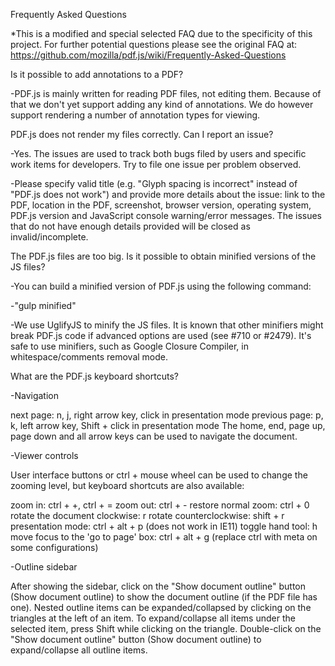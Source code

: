 Frequently Asked Questions

*This is a modified and special selected FAQ due to the specificity of this project. For further potential questions please see the original FAQ at: https://github.com/mozilla/pdf.js/wiki/Frequently-Asked-Questions


Is it possible to add annotations to a PDF?

-PDF.js is mainly written for reading PDF files, not editing them. Because of that we don't yet support adding any kind of annotations. We do however support rendering a number of annotation types for viewing.

PDF.js does not render my files correctly. Can I report an issue?

-Yes. The issues are used to track both bugs filed by users and specific work items for developers. Try to file one issue per problem observed.

-Please specify valid title (e.g. "Glyph spacing is incorrect" instead of "PDF.js does not work") and provide more details about the issue: link to the PDF, location in the PDF, screenshot, browser version, operating system, PDF.js version and JavaScript console warning/error messages. The issues that do not have enough details provided will be closed as invalid/incomplete.

The PDF.js files are too big. Is it possible to obtain minified versions of the JS files?

-You can build a minified version of PDF.js using the following command:

-"gulp minified"

-We use UglifyJS to minify the JS files. It is known that other minifiers might break PDF.js code if advanced options are used (see #710 or #2479). It's safe to use minifiers, such as Google Closure Compiler, in whitespace/comments removal mode.

What are the PDF.js keyboard shortcuts?


-Navigation

next page: n, j, right arrow key, click in presentation mode
previous page: p, k, left arrow key, Shift + click in presentation mode
The home, end, page up, page down and all arrow keys can be used to navigate the document.

-Viewer controls

User interface buttons or ctrl + mouse wheel can be used to change the zooming level, but keyboard shortcuts are also available:

zoom in: ctrl + +, ctrl + =
zoom out: ctrl + -
restore normal zoom: ctrl + 0
rotate the document clockwise: r
rotate counterclockwise: shift + r
presentation mode: ctrl + alt + p (does not work in IE11)
toggle hand tool: h
move focus to the 'go to page' box: ctrl + alt + g
(replace ctrl with meta on some configurations)

-Outline sidebar

After showing the sidebar, click on the "Show document outline" button (Show document outline) to show the document outline (if the PDF file has one).
Nested outline items can be expanded/collapsed by clicking on the triangles at the left of an item.
To expand/collapse all items under the selected item, press Shift while clicking on the triangle.
Double-click on the "Show document outline" button (Show document outline) to expand/collapse all outline items.



